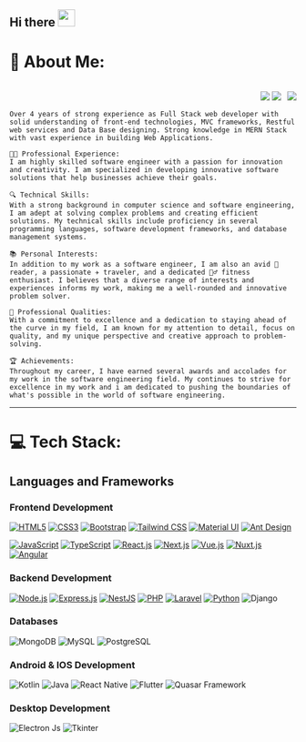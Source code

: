 ## Hi there <img src="https://raw.githubusercontent.com/MartinHeinz/MartinHeinz/master/wave.gif" width="30px">

# 💫 About Me:

<div align="right">
<br />
<a><img  src="https://komarev.com/ghpvc/?username=itxhamza&color=0e75b6&style=plastic"></a>
<a href="https://www.linkedin.com/in/hamza-javed-a04bab244/"><img src="https://img.shields.io/badge/-Hamza Javed-0077B5?style=flat&logo=Linkedin&logoColor=white"/></a>
<a href="mailto:itxhamzajaved@gmail.com" style="margin-left: 7px;"><img src="https://img.shields.io/badge/-itxhamzajaved@gmail.com-D14836?style=flat&logo=Gmail&logoColor=white"/></a>

</div>


```
Over 4 years of strong experience as Full Stack web developer with solid understanding of front-end technologies, MVC frameworks, Restful web services and Data Base designing. Strong knowledge in MERN Stack with vast experience in building Web Applications.

👨‍💻 Professional Experience:
I am highly skilled software engineer with a passion for innovation and creativity. I am specialized in developing innovative software solutions that help businesses achieve their goals.

🔍 Technical Skills:
With a strong background in computer science and software engineering, I am adept at solving complex problems and creating efficient solutions. My technical skills include proficiency in several programming languages, software development frameworks, and database management systems.

📚 Personal Interests:
In addition to my work as a software engineer, I am also an avid 📖 reader, a passionate ✈️ traveler, and a dedicated 🏋️‍♂️ fitness enthusiast. I believes that a diverse range of interests and experiences informs my work, making me a well-rounded and innovative problem solver.

💪 Professional Qualities:
With a commitment to excellence and a dedication to staying ahead of the curve in my field, I am known for my attention to detail, focus on quality, and my unique perspective and creative approach to problem-solving.

🏆 Achievements:
Throughout my career, I have earned several awards and accolades for my work in the software engineering field. My continues to strive for excellence in my work and i am dedicated to pushing the boundaries of what's possible in the world of software engineering.

```
---

# 💻 Tech Stack:

## Languages and Frameworks

### Frontend Development

[![HTML5](https://img.shields.io/badge/HTML5-E34F26?style=for-the-badge&logo=html5&logoColor=white)](#) [![CSS3](https://img.shields.io/badge/CSS3-1572B6?style=for-the-badge&logo=css3&logoColor=white)](#) [![Bootstrap](https://img.shields.io/badge/Bootstrap-563D7C?style=for-the-badge&logo=bootstrap&logoColor=white)](#) [![Tailwind CSS](https://img.shields.io/badge/Tailwind_CSS-38B2AC?style=for-the-badge&logo=tailwind-css&logoColor=white)](#) [![Material UI](https://img.shields.io/badge/Material_UI-0081CB?style=for-the-badge&logo=material-ui&logoColor=white)](#) [![Ant Design](https://img.shields.io/badge/Ant_Design-0170FE?style=for-the-badge&logo=ant-design&logoColor=white)](#)

[![JavaScript](https://img.shields.io/badge/JavaScript-F7DF1E?style=for-the-badge&logo=javascript&logoColor=black)](#) [![TypeScript](https://img.shields.io/badge/TypeScript-007ACC?style=for-the-badge&logo=typescript&logoColor=white)](#) [![React.js](https://img.shields.io/badge/React-61DAFB?style=for-the-badge&logo=react&logoColor=black)](#) [![Next.js](https://img.shields.io/badge/Next.js-000000?style=for-the-badge&logo=next-dot-js&logoColor=white)](#) [![Vue.js](https://img.shields.io/badge/Vue.js-4FC08D?style=for-the-badge&logo=vuedotjs&logoColor=white)](#) [![Nuxt.js](https://img.shields.io/badge/Nuxt.js-00C58E?style=for-the-badge&logo=nuxtdotjs&logoColor=white)](#) [![Angular](https://img.shields.io/badge/Angular-DD0031?style=for-the-badge&logo=angular&logoColor=white)](#)

### Backend Development

[![Node.js](https://img.shields.io/badge/Node.js-43853D?style=for-the-badge&logo=node-dot-js&logoColor=white)](#) [![Express.js](https://img.shields.io/badge/Express.js-404D59?style=for-the-badge&logo=express&logoColor=white)](#) [![NestJS](https://img.shields.io/badge/NestJS-E0234E?style=for-the-badge&logo=nestjs&logoColor=white)](#) [![PHP](https://img.shields.io/badge/PHP-777BB4?style=for-the-badge&logo=php&logoColor=white)](#) [![Laravel](https://img.shields.io/badge/Laravel-FF2D20?style=for-the-badge&logo=laravel&logoColor=white)](#) [![Python](https://img.shields.io/badge/Python-3776AB?style=for-the-badge&logo=python&logoColor=white)](#) ![Django](https://img.shields.io/badge/django-%23092E20.svg?style=for-the-badge&logo=django&logoColor=white)

### Databases

![MongoDB](https://img.shields.io/badge/MongoDB-%234ea94b.svg?style=for-the-badge&logo=mongodb&logoColor=white) ![MySQL](https://img.shields.io/badge/mysql-%2300f.svg?style=for-the-badge&logo=mysql&logoColor=white) ![PostgreSQL](https://img.shields.io/badge/PostgreSQL-4169E1.svg?style=for-the-badge&logo=postgresql&logoColor=white)

### Android & IOS Development

![Kotlin](https://img.shields.io/badge/kotlin-%230095D5.svg?style=for-the-badge&logo=kotlin&logoColor=white) ![Java](https://img.shields.io/badge/Java-ED8B00.svg?style=for-the-badge&logo=java&logoColor=white) ![React Native](https://img.shields.io/badge/React_Native-%2320232a.svg?style=for-the-badge&logo=react&logoColor=%2361DAFB) ![Flutter](https://img.shields.io/badge/Flutter-%2302569B.svg?style=for-the-badge&logo=Flutter&logoColor=white) ![Quasar Framework](https://img.shields.io/badge/Quasar_Framework-%232196F3.svg?style=for-the-badge&logo=quasar&logoColor=white)

### Desktop Development

![Electron Js](https://img.shields.io/badge/Electron-191970?style=for-the-badge&logo=electron&logoColor=white) ![Tkinter](https://img.shields.io/badge/Tkinter-%23000.svg?style=for-the-badge&logo=python&logoColor=white)

<br>

<!--
# 📊 GitHub Stats:

![GitHub stats](https://github-readme-stats.vercel.app/api?username=itxhamza&&show_icons=true&count_private=true&hide_border=true&theme=radical)
[![GitHub Streak](https://github-readme-streak-stats.herokuapp.com?user=itxhamza&theme=radical&hide_border=true&date_format=j%20M%5B%20Y%5D)](https://git.io/streak-stats)

![GitHub metrics](https://metrics.lecoq.io/itxhamza)

## 🏆 GitHub Trophies

![](https://github-profile-trophy.vercel.app/?username=itxhamza&theme=radical&no-frame=false&no-bg=false&margin-w=4)

[![Salman's wakatime stats](https://github-readme-stats.vercel.app/api/wakatime?username=salman_inayat)](https://github-readme-stats.vercel.app/api/wakatime?username=salman_inayat)

### ✍️ Random Dev Quote

![](https://quotes-github-readme.vercel.app/api?type=horizontal&theme=radical)

### Reach me out

Proudly created with GPRM ( https://gprm.itsvg.in ) -->
